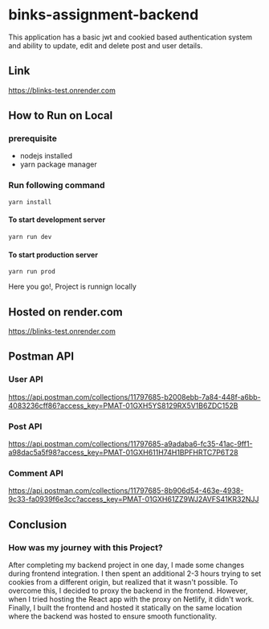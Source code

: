 # binks-assignment-backend

This application has a basic jwt and cookied based authentication system and ability to update, edit and delete post and user details.

## Link
https://blinks-test.onrender.com

## How to Run on Local
### prerequisite
* nodejs installed
* yarn package manager

### Run following command
```
yarn install
```
#### To start development server
```
yarn run dev 
```
#### To start production server
```
yarn run prod 
```
Here you go!, Project is runnign locally

## Hosted on render.com

https://blinks-test.onrender.com
## Postman API
### User API
https://api.postman.com/collections/11797685-b2008ebb-7a84-448f-a6bb-4083236cff86?access_key=PMAT-01GXH5YS8129RX5V1B6ZDC152B
### Post API
https://api.postman.com/collections/11797685-a9adaba6-fc35-41ac-9ff1-a98dac5a5f98?access_key=PMAT-01GXH611H74H1BPFHRTC7P6T28
### Comment API
https://api.postman.com/collections/11797685-8b906d54-463e-4938-9c33-fa0939f6e3cc?access_key=PMAT-01GXH61ZZ9WJ2AVFS41KR32NJJ

## Conclusion
### How was my journey with this Project?
After completing my backend project in one day, I made some changes during frontend integration. I then spent an additional 2-3 hours trying to set cookies from a different origin, but realized that it wasn't possible. To overcome this, I decided to proxy the backend in the frontend. However, when I tried hosting the React app with the proxy on Netlify, it didn't work. Finally, I built the frontend and hosted it statically on the same location where the backend was hosted to ensure smooth functionality.
